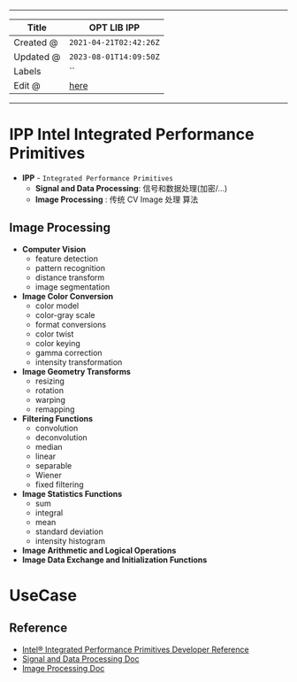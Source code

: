 -----

| Title     | OPT LIB IPP                                         |
| --------- | --------------------------------------------------- |
| Created @ | `2021-04-21T02:42:26Z`                              |
| Updated @ | `2023-08-01T14:09:50Z`                              |
| Labels    | \`\`                                                |
| Edit @    | [here](https://github.com/junxnone/xwiki/issues/32) |

-----

# IPP Intel Integrated Performance Primitives

  - **IPP** - `Integrated Performance Primitives`
      - **Signal and Data Processing**: 信号和数据处理(加密/...)
      - **Image Processing** : 传统 CV Image 处理 算法

## Image Processing

  - **Computer Vision**
      - feature detection
      - pattern recognition
      - distance transform
      - image segmentation
  - **Image Color Conversion**
      - color model
      - color-gray scale
      - format conversions
      - color twist
      - color keying
      - gamma correction
      - intensity transformation
  - **Image Geometry Transforms**
      - resizing
      - rotation
      - warping
      - remapping
  - **Filtering Functions**
      - convolution
      - deconvolution
      - median
      - linear
      - separable
      - Wiener
      - fixed filtering
  - **Image Statistics Functions**
      - sum
      - integral
      - mean
      - standard deviation
      - intensity histogram
  - **Image Arithmetic and Logical Operations**
  - **Image Data Exchange and Initialization Functions**

# UseCase

## Reference

  - [Intel® Integrated Performance Primitives Developer
    Reference](https://software.intel.com/content/www/us/en/develop/documentation/ipp-dev-reference/top.html)
  - [Signal and Data Processing
    Doc](https://software.intel.com/content/dam/develop/external/us/en/documents/ipps.pdf)
  - [Image Processing
    Doc](https://software.intel.com/content/dam/develop/external/us/en/documents/ippi.pdf)
